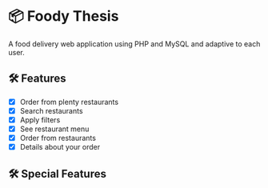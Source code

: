 # :package: Foody Thesis

A food delivery web application using PHP and MySQL and adaptive to each user. <br />

##  :hammer_and_wrench: Features
- [x] Order from plenty restaurants <br />
- [x] Search restaurants <br />
- [x] Apply filters <br />
- [x] See restaurant menu <br />
- [x] Order from restaurants
- [x] Details about your order

##  :hammer_and_wrench: Special Features
